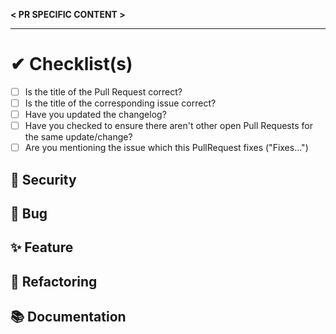 **< PR SPECIFIC CONTENT >**

-------
# ✔ Checklist(s) 

* [ ] Is the title of the Pull Request correct?
* [ ] Is the title of the corresponding issue correct?
* [ ] Have you updated the changelog?
* [ ] Have you checked to ensure there aren't other open Pull Requests for the same update/change?
* [ ] Are you mentioning the issue which this PullRequest fixes ("Fixes...")

## 🔐 Security 
## 🐞 Bug 
## ✨ Feature   
## 🔧 Refactoring 
## 📚 Documentation 